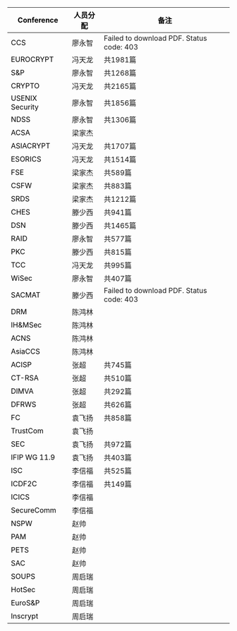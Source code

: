 | **<font style="color:black;">Conference</font>**  | **<font style="color:black;">人员分配</font>** | **<font style="color:black;">备注</font>** |
| ------------------------------------------------- | ---------------------------------------------- | ------------------------------------------ |
| <font style="color:black;">CCS</font>             | 廖永智                                         | Failed to download PDF. Status code: 403   |
| <font style="color:black;">EUROCRYPT</font>       | 冯天龙                                         | 共1981篇                                   |
| <font style="color:black;">S&P</font>             | 廖永智                                         | 共1268篇                                   |
| <font style="color:black;">CRYPTO</font>          | 冯天龙                                         | 共2165篇                                   |
| <font style="color:black;">USENIX Security</font> | 廖永智                                         | 共1856篇                                   |
| <font style="color:black;">NDSS</font>            | 廖永智                                         | 共1306篇                                   |
| <font style="color:black;">ACSA</font>            | 梁家杰                                         |                                            |
| <font style="color:black;">ASIACRYPT</font>       | 冯天龙                                         | 共1707篇                                   |
| <font style="color:black;">ESORICS</font>         | 冯天龙                                         | 共1514篇                                   |
| <font style="color:black;">FSE</font>             | 梁家杰                                         | 共589篇                                    |
| <font style="color:black;">CSFW</font>            | 梁家杰                                         | 共883篇                                    |
| <font style="color:black;">SRDS</font>            | 梁家杰                                         | 共1212篇                                   |
| <font style="color:black;">CHES</font>            | 滕少西                                         | 共941篇                                    |
| <font style="color:black;">DSN</font>             | 滕少西                                         | 共1465篇                                   |
| <font style="color:black;">RAID</font>            | 廖永智                                         | 共577篇                                    |
| <font style="color:black;">PKC</font>             | 滕少西                                         | 共815篇                                    |
| <font style="color:black;">TCC</font>             | 冯天龙                                         | 共995篇                                    |
| <font style="color:black;">WiSec</font>           | 廖永智                                         | 共407篇                                    |
| <font style="color:black;">SACMAT</font>          | 滕少西                                         | Failed to download PDF. Status code: 403   |
| <font style="color:black;">DRM</font>             | 陈鸿林                                         |                                            |
| <font style="color:black;">IH&MSec</font>         | 陈鸿林                                         |                                            |
| <font style="color:black;">ACNS</font>            | 陈鸿林                                         |                                            |
| <font style="color:black;">AsiaCCS</font>         | 陈鸿林                                         |                                            |
| <font style="color:black;">ACISP</font>           | 张超                                           | 共745篇                                    |
| <font style="color:black;">CT-RSA</font>          | 张超                                           | 共510篇                                    |
| <font style="color:black;">DIMVA</font>           | 张超                                           | 共292篇                                    |
| <font style="color:black;">DFRWS</font>           | 张超                                           | 共626篇                                    |
| <font style="color:black;">FC</font>              | 袁飞扬                                         | 共858篇                                    |
| <font style="color:black;">TrustCom</font>        | 袁飞扬                                         |                                            |
| <font style="color:black;">SEC</font>             | 袁飞扬                                         | 共972篇                                    |
| <font style="color:black;">IFIP WG 11.9</font>    | 袁飞扬                                         | 共403篇                                    |
| <font style="color:black;">ISC</font>             | 李信福                                         | 共525篇                                    |
| <font style="color:black;">ICDF2C</font>          | 李信福                                         | 共149篇                                    |
| <font style="color:black;">ICICS</font>           | 李信福                                         |                                            |
| <font style="color:black;">SecureComm</font>      | 李信福                                         |                                            |
| <font style="color:black;">NSPW</font>            | 赵帅                                           |                                            |
| <font style="color:black;">PAM</font>             | 赵帅                                           |                                            |
| <font style="color:black;">PETS</font>            | 赵帅                                           |                                            |
| <font style="color:black;">SAC</font>             | 赵帅                                           |                                            |
| <font style="color:black;">SOUPS</font>           | 周启瑞                                         |                                            |
| <font style="color:black;">HotSec</font>          | 周启瑞                                         |                                            |
| <font style="color:black;">EuroS&P</font>         | 周启瑞                                         |                                            |
| <font style="color:black;">Inscrypt</font>        | 周启瑞                                         |                                            |



